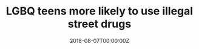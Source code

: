 ---
date: '2018-08-07T00:00:00Z'
external_link: https://web.archive.org/web/20210616055209/https://www.reuters.com/article/us-health-teens-lgbq-drugs/lgbq-teens-more-likely-to-use-illegal-street-drugs-idUSKBN1KS2I2
image:
  focal_point: Smart
original_link: https://www.reuters.com/article/us-health-teens-lgbq-drugs/lgbq-teens-more-likely-to-use-illegal-street-drugs-idUSKBN1KS2I2
summary: Overall, LGBQ teens were 12 percent more likely than other teens to report
  any substance use in their lifetimes and 27 percent more likely to report substance
  use in the previous month, the study found. Stressors faced by LGBQ teens, such
  as stigma and isolation, "may make drugs foolishly appear attractive as a coping
  mechanism," Ayers said by email. Marijuana was more common, used at some point by
  half of LGBQ youth and almost 38 percent of other teens. Almost 72 percent of LGBQ
  teens had tried alcohol in their lifetimes, as had 63 percent of heterosexual youth.
  With cigarettes, 47 percent of LGBQ youth said they had smoked at least once, as
  did 31 percent of heterosexual teens.
title: LGBQ teens more likely to use illegal street drugs
---